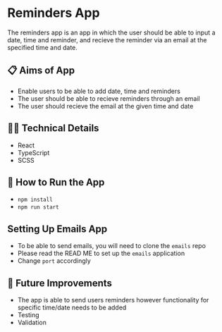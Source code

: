 # Reminders App

The reminders app is an app in which the user should be able to input a date, time and reminder, and recieve the reminder via an email at the specified time and date.

## 📋 Aims of App

- Enable users to be able to add date, time and reminders
- The user should be able to recieve reminders through an email
- The user should recieve the email at the given time and date

## 👩‍💻 Technical Details

- React
- TypeScript
- SCSS

## 🔧 How to Run the App

- `npm install`
- `npm run start`

## Setting Up Emails App

- To be able to send emails, you will need to clone the `emails` repo
- Please read the READ ME to set up the `emails` application
- Change `port` accordingly

## 💭 Future Improvements

- The app is able to send users reminders however functionality for specific time/date needs to be added
- Testing
- Validation
